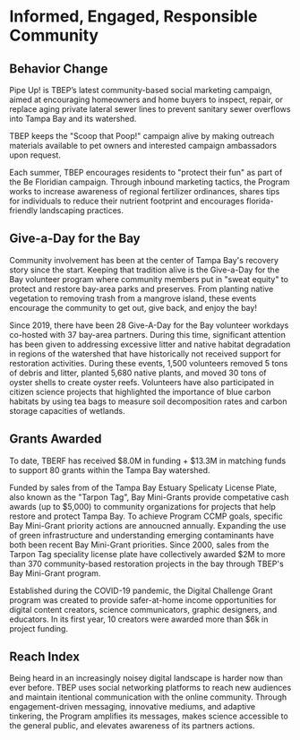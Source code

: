 # Informed, Engaged, Responsible Community

## Behavior Change 

Pipe Up! is TBEP’s latest community-based social marketing campaign, aimed at encouraging homeowners and home buyers to inspect, repair, or replace aging private lateral sewer lines to prevent sanitary sewer overflows into Tampa Bay and its watershed. 

TBEP keeps the "Scoop that Poop!" campaign alive by making outreach materials available to pet owners and interested campaign ambassadors upon request.

Each summer, TBEP encourages residents to "protect their fun" as part of the Be Floridian campaign. Through inbound marketing tactics, the Program works to increase awareness of regional fertilizer ordinances, shares tips for individuals to reduce their nutrient footprint and encourages florida-friendly landscaping practices.

## Give-a-Day for the Bay

Community involvement has been at the center of Tampa Bay's recovery story since the start. Keeping that tradition alive is the Give-a-Day for the Bay volunteer program where community members put in "sweat equity" to protect and restore bay-area parks and preserves. From planting native vegetation to removing trash from a mangrove island, these events encourage the community to get out, give back, and enjoy the bay!

Since 2019, there have been 28 Give-A-Day for the Bay volunteer workdays co-hosted with 37 bay-area partners. During this time, significant attention has been given to addressing excessive litter and native habitat degradation in regions of the watershed that have historically not received support for restoration activities. During these events, 1,500 volunteers removed 5 tons of debris and litter, planted 5,680 native plants, and moved 30 tons of oyster shells to create oyster reefs. Volunteers have also participated in citizen science projects that highlighted the importance of blue carbon habitats by using tea bags to measure soil decomposition rates and carbon storage capacities of wetlands.

## Grants Awarded

To date, TBERF has received $8.0M in funding + $13.3M in matching funds to support 80 grants within the Tampa Bay watershed.

Funded by sales from of the Tampa Bay Estuary Spelicaty License Plate, also known as the "Tarpon Tag", Bay Mini-Grants provide competative cash awards (up to $5,000) to community organizations for projects that help restore and protect Tampa Bay. To achieve Program CCMP goals, specific Bay Mini-Grant priority actions are annoucned annually. Expanding the use of green infrastructure and understanding emerging contaminants have both been recent Bay Mini-Grant priorities. Since 2000, sales from the Tarpon Tag speciality license plate have collectively awarded $2M to more than 370 community-based restoration projects in the bay through TBEP's Bay Mini-Grant program.

Established during the COVID-19 pandemic, the Digital Challenge Grant program was created to provide safer-at-home income opportunities for digital content creators, science communicators, graphic designers, and educators. In its first year, 10 creators were awarded more than $6k in project funding.

## Reach Index

Being heard in an increasingly noisey digital landscape is harder now than ever before. TBEP uses social networking platforms to reach new audiences and maintain itentional communication with the online community. Through engagement-driven messaging, innovative mediums, and adaptive tinkering, the Program amplifies its messages, makes science accessible to the general public, and elevates awareness of its partners actions.
